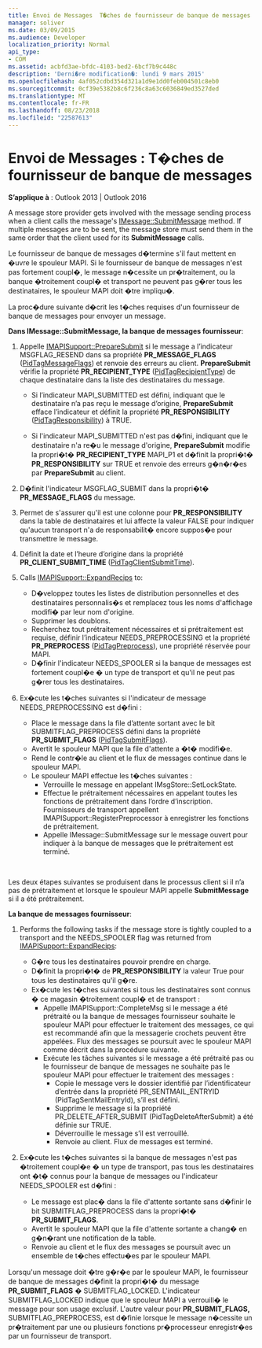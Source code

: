 ```yaml
---
title: Envoi de Messages  T�ches de fournisseur de banque de messages
manager: soliver
ms.date: 03/09/2015
ms.audience: Developer
localization_priority: Normal
api_type:
- COM
ms.assetid: acbfd3ae-bfdc-4103-bed2-6bcf7b9c448c
description: 'Derni�re modification�: lundi 9 mars 2015'
ms.openlocfilehash: 4af052cdbd354d321a1d9e1dd0feb004501c8eb0
ms.sourcegitcommit: 0cf39e5382b8c6f236c8a63c6036849ed3527ded
ms.translationtype: MT
ms.contentlocale: fr-FR
ms.lasthandoff: 08/23/2018
ms.locfileid: "22587613"
---
```

# <a name="sending-messages-message-store-provider-tasks"></a>Envoi de Messages : T�ches de fournisseur de banque de messages

**S’applique à** : Outlook 2013 | Outlook 2016 
  
A message store provider gets involved with the message sending process when a client calls the message's [IMessage::SubmitMessage](imessage-submitmessage.md) method. If multiple messages are to be sent, the message store must send them in the same order that the client used for its **SubmitMessage** calls. 
  
Le fournisseur de banque de messages d�termine s'il faut mettent en �uvre le spouleur MAPI. Si le fournisseur de banque de messages n'est pas fortement coupl�, le message n�cessite un pr�traitement, ou la banque �troitement coupl� et transport ne peuvent pas g�rer tous les destinataires, le spouleur MAPI doit �tre impliqu�. 
  
La proc�dure suivante d�crit les t�ches requises d'un fournisseur de banque de messages pour envoyer un message. 
  
**Dans IMessage::SubmitMessage, la banque de messages fournisseur**:
  
1. Appelle [IMAPISupport::PrepareSubmit](imapisupport-preparesubmit.md) si le message a l’indicateur MSGFLAG_RESEND dans sa propriété **PR_MESSAGE_FLAGS** ([PidTagMessageFlags](pidtagmessageflags-canonical-property.md)) et renvoie des erreurs au client. **PrepareSubmit** vérifie la propriété **PR_RECIPIENT_TYPE** ([PidTagRecipientType](pidtagrecipienttype-canonical-property.md)) de chaque destinataire dans la liste des destinataires du message.
    
   - Si l’indicateur MAPI_SUBMITTED est défini, indiquant que le destinataire n’a pas reçu le message d’origine, **PrepareSubmit** efface l’indicateur et définit la propriété **PR_RESPONSIBILITY** ([PidTagResponsibility](pidtagresponsibility-canonical-property.md)) à TRUE. 
    
   - Si l'indicateur MAPI_SUBMITTED n'est pas d�fini, indiquant que le destinataire n'a re�u le message d'origine, **PrepareSubmit** modifie la propri�t� **PR_RECIPIENT_TYPE** MAPI_P1 et d�finit la propri�t� **PR_RESPONSIBILITY** sur TRUE et renvoie des erreurs g�n�r�es par **PrepareSubmit** au client. 
    
2. D�finit l'indicateur MSGFLAG_SUBMIT dans la propri�t� **PR_MESSAGE_FLAGS** du message. 
    
3. Permet de s'assurer qu'il est une colonne pour **PR_RESPONSIBILITY** dans la table de destinataires et lui affecte la valeur FALSE pour indiquer qu'aucun transport n'a de responsabilit� encore suppos�e pour transmettre le message. 
    
4. Définit la date et l’heure d’origine dans la propriété **PR_CLIENT_SUBMIT_TIME** ([PidTagClientSubmitTime](pidtagclientsubmittime-canonical-property.md)).
    
5. Calls [IMAPISupport::ExpandRecips](imapisupport-expandrecips.md) to: 
    
   - D�veloppez toutes les listes de distribution personnelles et des destinataires personnalis�s et remplacez tous les noms d'affichage modifi� par leur nom d'origine.
   - Supprimer les doublons.
   - Recherchez tout prétraitement nécessaires et si prétraitement est requise, définir l’indicateur NEEDS_PREPROCESSING et la propriété **PR_PREPROCESS** ([PidTagPreprocess](pidtagpreprocess-canonical-property.md)), une propriété réservée pour MAPI. 
   - D�finir l'indicateur NEEDS_SPOOLER si la banque de messages est fortement coupl�e � un type de transport et qu'il ne peut pas g�rer tous les destinataires. 
    
6. Ex�cute les t�ches suivantes si l'indicateur de message NEEDS_PREPROCESSING est d�fini :
    
   - Place le message dans la file d’attente sortant avec le bit SUBMITFLAG_PREPROCESS défini dans la propriété **PR_SUBMIT_FLAGS** ([PidTagSubmitFlags](pidtagsubmitflags-canonical-property.md)).
   - Avertit le spouleur MAPI que la file d'attente a �t� modifi�e.
   - Rend le contr�le au client et le flux de messages continue dans le spouleur MAPI. 
   - Le spouleur MAPI effectue les t�ches suivantes :
     - Verrouille le message en appelant IMsgStore::SetLockState. 
     - Effectue le prétraitement nécessaires en appelant toutes les fonctions de prétraitement dans l’ordre d’inscription. Fournisseurs de transport appellent IMAPISupport::RegisterPreprocessor à enregistrer les fonctions de prétraitement. 
     - Appelle IMessage::SubmitMessage sur le message ouvert pour indiquer à la banque de messages que le prétraitement est terminé.

<br/>

Les deux étapes suivantes se produisent dans le processus client si il n’a pas de prétraitement et lorsque le spouleur MAPI appelle **SubmitMessage** si il a été prétraitement. 

**La banque de messages fournisseur**:

1. Performs the following tasks if the message store is tightly coupled to a transport and the NEEDS_SPOOLER flag was returned from [IMAPISupport::ExpandRecips](imapisupport-expandrecips.md):
    
   - G�re tous les destinataires pouvoir prendre en charge.
   - D�finit la propri�t� de **PR_RESPONSIBILITY** la valeur True pour tous les destinataires qu'il g�re. 
   - Ex�cute les t�ches suivantes si tous les destinataires sont connus � ce magasin �troitement coupl� et de transport :
     - Appelle IMAPISupport::CompleteMsg si le message a été prétraité ou la banque de messages fournisseur souhaite le spouleur MAPI pour effectuer le traitement des messages, ce qui est recommandé afin que la messagerie crochets peuvent être appelées. Flux des messages se poursuit avec le spouleur MAPI comme décrit dans la procédure suivante.  
     - Exécute les tâches suivantes si le message a été prétraité pas ou le fournisseur de banque de messages ne souhaite pas le spouleur MAPI pour effectuer le traitement des messages :
       - Copie le message vers le dossier identifié par l’identificateur d’entrée dans la propriété PR_SENTMAIL_ENTRYID (PidTagSentMailEntryId), s’il est défini.
       - Supprime le message si la propriété PR_DELETE_AFTER_SUBMIT (PidTagDeleteAfterSubmit) a été définie sur TRUE.
       - Déverrouille le message s’il est verrouillé.
       - Renvoie au client. Flux de messages est terminé. 
   
2. Ex�cute les t�ches suivantes si la banque de messages n'est pas �troitement coupl�e � un type de transport, pas tous les destinataires ont �t� connus pour la banque de messages ou l'indicateur NEEDS_SPOOLER est d�fini :
    
   - Le message est plac� dans la file d'attente sortante sans d�finir le bit SUBMITFLAG_PREPROCESS dans la propri�t� **PR_SUBMIT_FLAGS**. 
   - Avertit le spouleur MAPI que la file d'attente sortante a chang� en g�n�rant une notification de la table. 
   - Renvoie au client et le flux des messages se poursuit avec un ensemble de t�ches effectu�es par le spouleur MAPI.
    
Lorsqu'un message doit �tre g�r�e par le spouleur MAPI, le fournisseur de banque de messages d�finit la propri�t� du message **PR_SUBMIT_FLAGS** � SUBMITFLAG_LOCKED. L'indicateur SUBMITFLAG_LOCKED indique que le spouleur MAPI a verrouill� le message pour son usage exclusif. L'autre valeur pour **PR_SUBMIT_FLAGS,** SUBMITFLAG_PREPROCESS, est d�finie lorsque le message n�cessite un pr�traitement par une ou plusieurs fonctions pr�processeur enregistr�es par un fournisseur de transport. 
  

